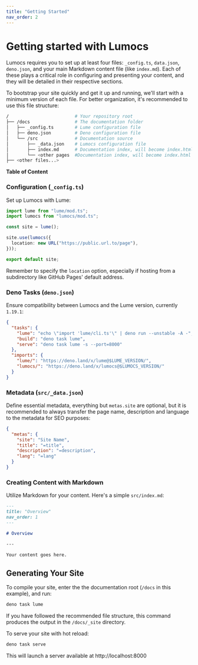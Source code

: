 ```yaml
---
title: "Getting Started"
nav_order: 2
---
```


# Getting started with Lumocs

Lumocs requires you to set up at least four files: `_config.ts`, `data.json`,
`deno.json`, and your main Markdown content file (like `index.md`). Each of
these plays a critical role in configuring and presenting your content, and they
will be detailed in their respective sections.

To bootstrap your site quickly and get it up and running, we'll start with a
minimum version of each file. For better organization, it's recommended to use
this file structure:

```bash
/                         # Your repository root
├── /docs                 # The documentation folder
│   ├── _config.ts        # Lume configuration file
│   ├── deno.json         # Deno configuration file
│   └── /src              # Documentation source
│       ├── _data.json    # Lumocs configuration file
│       ├── index.md      # Documentation index, will become index.html
│       └── <other pages  #Documentation index, will become index.html
├── <other files...>
```

**Table of Content**

<!-- TOC -->

### Configuration (`_config.ts`)

Set up Lumocs with Lume:

```typescript
import lume from "lume/mod.ts";
import lumocs from "lumocs/mod.ts";

const site = lume();

site.use(lumocs({
  location: new URL("https://public.url.to/page"),
}));

export default site;
```

Remember to specify the `location` option, especially if hosting from a
subdirectory like GitHub Pages' default address.

### Deno Tasks (`deno.json`)

Ensure compatibility between Lumocs and the Lume version, currently `1.19.1`:

```json
{
  "tasks": {
    "lume": "echo \"import 'lume/cli.ts'\" | deno run --unstable -A -",
    "build": "deno task lume",
    "serve": "deno task lume -s --port=8000"
  },
  "imports": {
    "lume/": "https://deno.land/x/lume@$LUME_VERSION/",
    "lumocs/": "https://deno.land/x/lumocs@$LUMOCS_VERSION/"
  }
}
```

### Metadata (`src/_data.json`)

Define essential metadata, everything but `metas.site` are optional, but it is
recommended to always transfer the page name, description and language to the
metadata for SEO purposes:

```json
{
  "metas": {
    "site": "Site Name",
    "title": "=title",
    "description": "=description",
    "lang": "=lang"
  }
}
```

### Creating Content with Markdown

Utilize Markdown for your content. Here's a simple `src/index.md`:

```markdown
---
title: "Overview"
nav_order: 1
---

# Overview

---

Your content goes here.
```

## Generating Your Site

To compile your site, enter the the documentation root (`/docs` in this
example), and run:

```bash
deno task lume
```

If you have followed the recommended file structure, this command produces the
output in the `/docs/_site` directory.

To serve your site with hot reload:

```bash
deno task serve
```

This will launch a server available at http://localhost:8000
